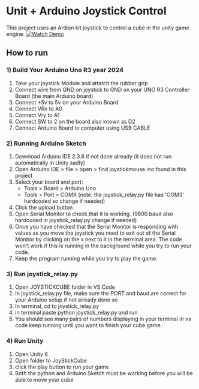 # Unit + Arduino Joystick Control

This project uses an Ardion kit joystick to control a cube in the unity game engine.
[![Watch Demo](https://youtube.com/shorts/UUaW9zPB_Sk?feature=share.jpg)](https://youtube.com/shorts/UUaW9zPB_Sk?feature=share)

## How to run

### 1) Build Your Arduino Uno R3 year 2024
1. Take your joystick Module and attatch the rubber grip
2. Connect wire from GND on joystick to GND on your UNO R3 Controller Board (the main Arduino board)
3. Connect +5v to 5v on your Arduino Board
4. Connect VRx to A0
5. Connect Vry to A1
6. Connect SW to 2 on the board also known as D2
7. Connect Arduino Board to computer using USB CABLE

### 2) Running Arduino Sketch
1. Download Arduino IDE 2.3.6 if not done already (it does not run automatically in Unity sadly)
2. Open Arduino IDE > file > open > find joystickmouse.ino found in this project
3. Select your board and port:
    - Tools > Board > Arduino Uno
    - Tools > Port > COMX (note: the joystick_relay.py file has 'COM3' hardcoded so change if needed)
4. Click the upload button
5. Open Serial Monitor to check that it is working. (9600 baud also hardcoded in joystick_relay.py change if needed)
6. Once you have checked that the Serial Monitor is responding with values as you move the joystick you need to exit out of the Serial Monitor by clicking on the x next to it in the terminal area. The code won't work if this is running in the background while you try to run your code.
7. Keep the program running while you try to play the game.

### 3) Run joystick_relay.py
1. Open JOYSTICKCUBE folder in VS Code
2. In joystick_relay.py file, make sure the PORT and baud are correct for your Arduino setup if not already done so
3. In terminal, cd to joystick_relay.py
4. in terminal paste python joystick_relay.py and run
5. You should see many pairs of numbers displaying in your terminal in vs code keep running until you want to finish your cube game.

### 4) Run Unity
1. Open Unity 6
2. Open folder to JoyStickCube
3. click the play button to run your game
4. Both the python and Arduino Sketch must be working before you will be able to move your cube